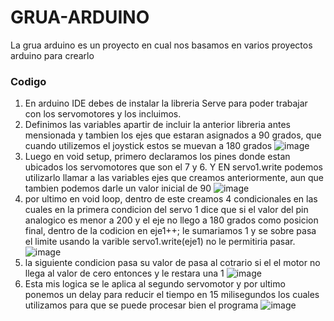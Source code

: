 # GRUA-ARDUINO

La grua arduino es un proyecto en cual nos basamos en varios proyectos arduino para crearlo

### Codigo

1. En arduino IDE  debes de instalar la libreria Serve para poder trabajar con los servomotores y los incluimos.
2. Definimos las variables apartir de incluir la anterior libreria antes mensionada y tambien los ejes que estaran asignados a 90 grados, que cuando utilizemos el joystick estos se muevan a 180 grados
![image](https://github.com/1Daniel-Mateo/GRUA-ARDUINO/assets/126428837/644a2dea-82a1-4231-9be9-bab23ab98e36)
3. Luego en void setup, primero declaramos los pines donde estan ubicados los servomotores que son el 7 y 6. Y  EN servo1.write podemos utilizarlo llamar a las variables ejes que creamos anteriormente, aun que tambien podemos darle un valor inicial de 90 
![image](https://github.com/1Daniel-Mateo/GRUA-ARDUINO/assets/126428837/5a6df4cf-ab22-4e6d-a026-7b04ec62f751)
4. por ultimo en void loop, dentro de este creamos 4 condicionales en las cuales en la primera condicion del servo 1 dice que si el valor del pin analogico es menor a 200 y el eje no llego a 180 grados como posicion final, dentro de la codicion en eje1++;
le sumariamos 1 y se sobre pasa el limite usando la varible servo1.write(eje1) no le permitiria pasar.
![image](https://github.com/1Daniel-Mateo/GRUA-ARDUINO/assets/126428837/1387984e-9e7f-4abd-a951-ae3e57155ea8)
5. la siguiente condicion pasa su valor de pasa al cotrario si el el motor no llega al valor de cero entonces y le restara una 1 
![image](https://github.com/1Daniel-Mateo/GRUA-ARDUINO/assets/126428837/b34d194d-5699-4842-8f91-b06a7ff3c3c9)
6. Esta mis logica se le aplica al segundo servomotor y por ultimo ponemos un delay para reducir el tiempo en 15 milisegundos los cuales utilizamos para que se puede procesar bien el programa
![image](https://github.com/1Daniel-Mateo/GRUA-ARDUINO/assets/126428837/e0b0726f-f40e-4857-9af0-a0713b69cc4b)



